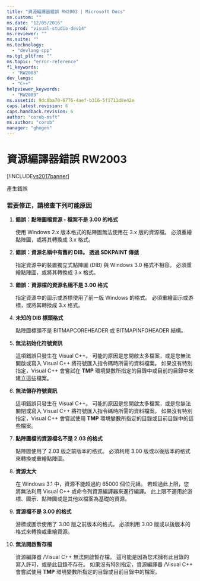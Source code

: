 ```yaml
---
title: "資源編譯器錯誤 RW2003 | Microsoft Docs"
ms.custom: ""
ms.date: "12/05/2016"
ms.prod: "visual-studio-dev14"
ms.reviewer: ""
ms.suite: ""
ms.technology: 
  - "devlang-cpp"
ms.tgt_pltfrm: ""
ms.topic: "error-reference"
f1_keywords: 
  - "RW2003"
dev_langs: 
  - "C++"
helpviewer_keywords: 
  - "RW2003"
ms.assetid: 9dc0ba70-6776-4aef-b316-5f1711d8e42e
caps.latest.revision: 6
caps.handback.revision: 6
author: "corob-msft"
ms.author: "corob"
manager: "ghogen"
---
```

# 資源編譯器錯誤 RW2003
[!INCLUDE[vs2017banner](../../assembler/inline/includes/vs2017banner.md)]

產生錯誤  
  
### 若要修正，請檢查下列可能原因  
  
1.  **錯誤：點陣圖檔資源 \- 檔案不是 3.00 的格式**  
  
     使用 Windows 2.x 版本格式的點陣圖無法使用在 3.x 版的資源檔。  必須重繪點陣圖，或將其轉換成 3.x 格式。  
  
2.  **錯誤：資源名稱中有舊的 DIB。  透過 SDKPAINT 傳遞**  
  
     指定資源中的裝置獨立式點陣圖 \(DIB\) 與 Windows 3.0 格式不相容。  必須重繪點陣圖，或將其轉換成 3.x 格式。  
  
3.  **錯誤：資源檔的資源名稱不是 3.00 格式**  
  
     指定資源中的圖示或游標使用了前一版 Windows 的格式。  必須重繪圖示或游標，或將其轉換成 3.x 格式。  
  
4.  **未知的 DIB 標頭格式**  
  
     點陣圖標頭不是 BITMAPCOREHEADER 或 BITMAPINFOHEADER 結構。  
  
5.  **無法初始化符號資訊**  
  
     這項錯誤只發生在 Visual C\+\+。  可能的原因是您開啟太多檔案，或是您無法開啟或寫入 Visual C\+\+ 將符號匯入指令碼時所需的資料檔案。  如果沒有特別指定，Visual C\+\+ 會嘗試在 **TMP** 環境變數所指定的目錄中或目前的目錄中來建立這些檔案。  
  
6.  **無法儲存符號資訊**  
  
     這項錯誤只發生在 Visual C\+\+。  可能的原因是您開啟太多檔案，或是您無法關閉或寫入 Visual C\+\+ 將符號匯入指令碼時所需的資料檔案。  如果沒有特別指定，Visual C\+\+ 會嘗試使用 **TMP** 環境變數所指定的目錄或目前目錄中的這些檔案。  
  
7.  **點陣圖檔的資源檔名不是 2.03 的格式**  
  
     點陣圖使用了 2.03 版之前版本的格式。  必須利用 3.00 版或以後版本的格式來轉換或重繪點陣圖。  
  
8.  **資源太大**  
  
     在 Windows 3.1 中，資源不能超過約 65000 個位元組。  若超過此上限，您將無法利用 Visual C\+\+ 或命令列資源編譯器來進行編譯。  此上限不適用於游標、圖示、點陣圖或是其他以檔案為基礎的資源。  
  
9. **資源檔不是 3.00 的格式**  
  
     游標或圖示使用了 3.00 版之前版本的格式。  必須利用 3.00 版或以後版本的格式來轉換或重繪資源。  
  
10. **無法開啟暫存檔**  
  
     資源編譯器 \/Visual C\+\+ 無法開啟暫存檔。  這可能是因為您未擁有此目錄的寫入許可，或是此目錄不存在。  如果沒有特別指定，資源編譯器 \/Visual C\+\+ 會嘗試使用 **TMP** 環境變數所指定的目錄或目前目錄中的檔案。